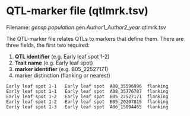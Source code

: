 # QTL-marker file (qtlmrk.tsv)
Filename: *gensp.population*.gen.*Author1_Author2_year*.qtlmrk.tsv

The QTL-marker file relates QTLs to markers that define them. There are three fields, the first two required:
1. **QTL identifier** (e.g. Early leaf spot 1-2)
2. **Trait name** (e.g. Early leaf spot)
3. **marker identifier** (e.g. B05_22527171)
4. marker distinction (flanking or nearest)
```
Early leaf spot 1-1   Early leaf spot  A08_35596996  flanking
Early leaf spot 1-1   Early leaf spot  A08_35776787  flanking
Early leaf spot 1-2   Early leaf spot  B05_22527171  flanking
Early leaf spot 1-2   Early leaf spot  B05_20207815  flanking
Early leaf spot 1-3   Early leaf spot  A06_15094465  flanking
```
